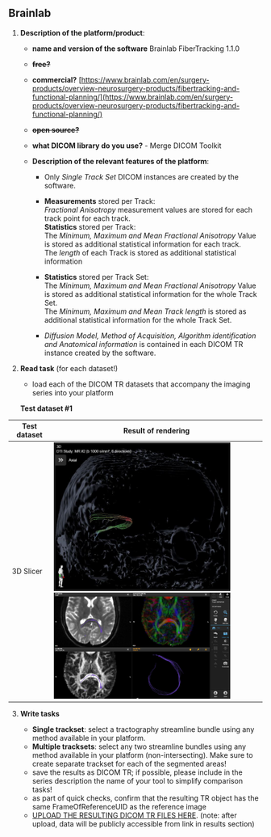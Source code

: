 ## Brainlab

1. **Description of the platform/product**:

   * **name and version of the software** Brainlab FiberTracking 1.1.0
   * ~~**free?**~~
   * **commercial?** [https://www.brainlab.com/en/surgery-products/overview-neurosurgery-products/fibertracking-and-functional-planning/](https://www.brainlab.com/en/surgery-products/overview-neurosurgery-products/fibertracking-and-functional-planning/)
   * ~~**open source?**~~ 
   * **what DICOM library do you use?** - Merge DICOM Toolkit

   * **Description of the relevant features of the platform**:

     * Only _Single Track Set_ DICOM instances are created by the software.
     * **Measurements** stored per Track:  
       _Fractional Anisotropy_ measurement values are stored for each track point for each track.  
       **Statistics** stored per Track:  
       The _Minimum, Maximum and Mean Fractional Anisotropy_ Value is stored as additional statistical information for each track.  
       The _length_ of each Track is stored as additional statistical information

     * **Statistics** stored per Track Set:  
       The _Minimum, Maximum and Mean Fractional Anisotropy_ Value is stored as additional statistical information for the whole Track Set.  
       The _Minimum, Maximum and Mean Track length_ is stored as additional statistical information for the whole Track Set.

     * _Diffusion Model, Method of Acquisition, Algorithm identification and Anatomical information_ is contained in each DICOM TR instance created by the software.

2. **Read task** \(for each dataset!\)

   * load each of the DICOM TR datasets that accompany the imaging series into your platform
   
   
   **Test dataset #1**

| Test dataset | Result of rendering |
| -- | -- |
| 3D Slicer | <img src="./brainlab/slicer-dataset1-directioncolored.png" width=350> <img src="./brainlab/slicer-dataset1.png" width=350>|


3. **Write tasks**

   * **Single trackset**: select a tractography streamline bundle using any method available in your platform.
   * **Multiple tracksets**: select any two streamline bundles using any method available in your platform \(non-intersecting\). Make sure to create separate trackset for each of the segmented areas!
   * save the results as DICOM TR; if possible, please include in the series description the name of your tool to simplify comparison tasks!
   * as part of quick checks, confirm that the resulting TR object has the same FrameOfReferenceUID as the reference image
   * [UPLOAD THE RESULTING DICOM TR FILES HERE](https://www.dropbox.com/request/XvwJrx22BxMxx6EcIZr3). \(note: after upload, data will be publicly accessible from link in results section\)



